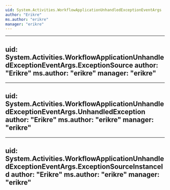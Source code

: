 ```yaml
---
uid: System.Activities.WorkflowApplicationUnhandledExceptionEventArgs
author: "Erikre"
ms.author: "erikre"
manager: "erikre"
---
```


---
uid: System.Activities.WorkflowApplicationUnhandledExceptionEventArgs.ExceptionSource
author: "Erikre"
ms.author: "erikre"
manager: "erikre"
---

---
uid: System.Activities.WorkflowApplicationUnhandledExceptionEventArgs.UnhandledException
author: "Erikre"
ms.author: "erikre"
manager: "erikre"
---

---
uid: System.Activities.WorkflowApplicationUnhandledExceptionEventArgs.ExceptionSourceInstanceId
author: "Erikre"
ms.author: "erikre"
manager: "erikre"
---
